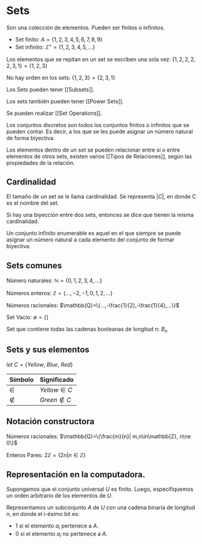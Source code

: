 # Sets
Son una colección de elementos. Pueden ser finitos o infinitos.
* Set finito: $A=\{1,2,3,4,5,6,7,8,9\}$
* Set infinito: $\mathbb{Z}^+=\{1,2,3,4,5,...\}$

Los elementos que se repitan en un set se escriben una sola vez:
$\{1,2,2,2,2,3,1\} = \{1,2,3\}$

No hay orden en los sets: $\{1,2,3\}=\{2,3,1\}$

Los Sets pueden tener [[Subsets]].

Los sets también pueden tener [[Power Sets]].

Se pueden realizar [[Set Operations]].

Los conjuntos discretos son todos los conjuntos finitos o infinitos que se pueden contar. Es decir, a los que se les puede asignar un número natural de forma biyectiva.

Los elementos dentro de un set se pueden relacionar entre sí o entre elementos de otros sets, existen varios [[Tipos de Relaciones]], según las propiedades de la relación.
## Cardinalidad
El tamaño de un set se le llama cardinalidad. Se representa $|C|$, en donde C es el nombre del set.

Si hay una biyección entre dos sets, entonces se dice que tienen la misma cardinalidad.

Un conjunto infinito enumerable es aquel en el que siempre se puede asignar un número natural a cada elemento del conjunto de formar biyectiva.

## Sets comunes
Número naturales: 
$\mathbb{N} = \{0,1,2,3,4,...\}$

Números enteros:
$\mathbb{Z}=\{...,-2,-1,0,1,2,...\}$

Números racionales:
$\mathbb{Q}=\{...,-\frac{1}{2},-\frac{1}{4},...\}$

Set Vacío:
$\emptyset = \{\}$

Set que contiene todas las cadenas booleanas de longitud n: $B_n$

## Sets y sus elementos
$let\ C =\{Yellow,\ Blue,\ Red\}$

|Símbolo|Significado|
|--|--|
|$\in$|$Yellow \in C$ |
|$\notin$|$Green\notin C$|

## Notación constructora
Números racionales:
$\mathbb{Q}=\{\frac{m}{n}| m,n\in\mathbb{Z}, n\ne 0\}$

Enteros Pares:
$2\mathbb{Z} = \{2n | n\in\mathbb{Z}\}$

## Representación en la computadora.
Supongamos que el conjunto universal $U$ es finito. Luego, especifiquemos un orden arbitrario de los elementos de $U$.

Representamos un subconjunto $A$ de $U$ con una cadena binaria de longitud $n$, en donde el i-ésimo bit es:
* 1 si el elemento $a_i$ pertenece a $A$.
* 0 si el elemento $a_i$ no pertenece a $A$.

